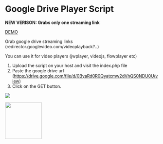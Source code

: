 # Google Drive Player Script

<strong>NEW VERISON: Grabs only one streaming link</strong>

<a target="_blank" href="http://google.filedeo.com/">DEMO</a>

Grab google drive streaming links (redirector.googlevideo.com/videoplayback?..)

You can use it for video players (jwplayer, videojs, flowplayer etc)

1. Upload the script on your host and visit the index.php file
2. Paste the google drive url (https://drive.google.com/file/d/0ByaRd0R0Qyatcmw2dVhQS0NDU0U/view)
3. Click on the GET button. 

<img src="http://i.imgur.com/uLe1vvt.png" />

<a target="_blank" href="http://ardiartani.com/donate"><img src="https://static1.squarespace.com/static/528e97bbe4b0e2f77a6e1455/t/5293fa7ae4b0f601b40ec24e/1385429627883/Donatebutton.png" width="120px" /></a>

